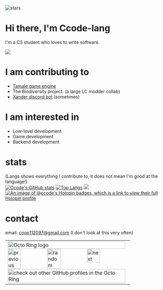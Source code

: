 <img src="https://img.shields.io/github/stars/Ccode-lang?label=Stars" alt="stars">

# Hi there, I'm Ccode-lang
I'm a CS student who loves to write software.  

![](https://discord.c99.nl/widget/theme-2/837119081790046228.png)  

# I am contributing to
* [Tamale game engine](https://github.com/Ccode-lang/Tamale)
* The Biodiversity project. (a large LC modder collab)
* [Xander discord bot](https://github.com/Ccode-lang/xander) (sometimes)

# I am interested in
* Low-level development
* Game development
* Backend development


# stats 
(Langs shows everything I contribute to, it does not mean I'm good at the language!)  
[![Ccode's GitHub stats](https://github-readme-stats.vercel.app/api?username=Ccode-lang)](https://github.com/anuraghazra/github-readme-stats)
[![Top Langs](https://github-readme-stats.vercel.app/api/top-langs/?username=Ccode-lang)](https://github.com/anuraghazra/github-readme-stats)
<img src="https://github-profile-trophy.vercel.app/?username=Ccode-lang&theme=juicyfresh&no-bg=true" />
[![An image of @ccode's Holopin badges, which is a link to view their full Holopin profile](https://holopin.me/ccode)](https://holopin.io/@ccode)



# contact
email: coop112097@gmail.com (I don't look at this very often)  


<table><tbody><tr><td><a href="https://octo-ring.com/"><img src="https://octo-ring.com/static/img/widget/top.png" width="99%" alt="Octo Ring logo" align="top"></a><br><a href="https://octo-ring.com/p/Ccode-lang/prev"><img src="https://octo-ring.com/static/img/widget/prev.png" width="33%" alt="previous" align="top" title="previous profile"></a><a href="https://octo-ring.com/p/Ccode-lang/random"><img src="https://octo-ring.com/static/img/widget/random.png" width="33%" alt="random" align="top" title="random profile"></a><a href="https://octo-ring.com/p/Ccode-lang/next"><img src="https://octo-ring.com/static/img/widget/next.png" width="33%" alt="next" align="top" title="next profile"></a><br><a href="https://octo-ring.com/"><img src="https://octo-ring.com/static/img/widget/bottom.png" width="99%" alt="check out other GitHub profiles in the Octo Ring" align="top"></a></td></tr></tbody></table>
